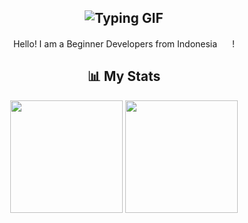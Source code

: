 <h2 align="center"><img src="https://readme-typing-svg.herokuapp.com?font=Poppins&weight=350&size=35&duration=3000&pause=1000&center=true&width=435&lines=Hello+there!+%F0%9F%91%8B;My+name+is+Hexagonn!+%F0%9F%98%8E;Welcome+to+my+github!+%F0%9F%91%A8%E2%80%8D%F0%9F%92%BB" alt="Typing GIF"></h2>

<p align="center">Hello! I am a Beginner Developers from Indonesia <img src="https://emojigraph.org/media/emojidex/flag-indonesia_1f1ee-1f1e9.png" width="20" height="16"></img>!</p>

<h2 align="center">📊 My Stats</h2>
<p align="center">
  <img height="180em" src="https://github-readme-stats-git-masterrstaa-rickstaa.vercel.app/api?username=hexaaagon&show_icons=true&theme=tokyonight&hide=issues&custom_title=My%20Github%20Stats!">
  <img height="180em" src="https://github-readme-stats-git-masterrstaa-rickstaa.vercel.app/api/top-langs/?username=hexaaagon&hide=markdown,yaml,json&show_icons=true&theme=tokyonight&count_private=true&hide_title=true">
</p>
